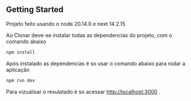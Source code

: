 
## Getting Started

Projeto feito usando o node 20.14.0 e next 14.2.15

Ao Clonar deve-se instalar todas as dependencias do projeto, com o comando abaixo  

```bash
npm install
```

Após instalado as dependencias é so usar o comando abaixo para rodar a aplicação 

```bash
npm run dev
```

Para vizualisar o resulatado é so acessar [http://localhost:3000](http://localhost:3000) .


